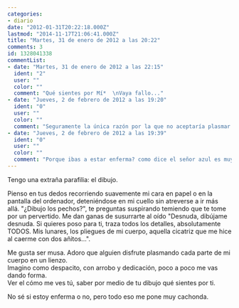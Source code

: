 ```yaml
---
categories:
- diario
date: "2012-01-31T20:22:18.000Z"
lastmod: "2014-11-17T21:06:41.000Z"
title: "Martes, 31 de enero de 2012 a las 20:22"
comments: 3
id: 1328041338
commentList:
- date: "Martes, 31 de enero de 2012 a las 22:15"
  ident: "2"
  user: ""
  color: ""
  comment: "Qué sientes por Mí*  \nVaya fallo..."
- date: "Jueves, 2 de febrero de 2012 a las 19:20"
  ident: "0"
  user: ""
  color: ""
  comment: "Seguramente la única razón por la que no aceptaría plasmar cada parte de tu cuerpo sería por miedo a hacerlo mal. O no... es sólo una suposición hipotética Igualmente yo de ti se lo propondría, piensa que \'\'el no, ya lo tienes\'\' xD Y no, desde mi punto de vista no estás enferma, es más, me parece bonito."
- date: "Jueves, 2 de febrero de 2012 a las 19:39"
  ident: "0"
  user: ""
  color: ""
  comment: "Porque ibas a estar enferma? como dice el señor azul es muy bonito, a cada uno con sus gustos, hay gente a la que le va el fisting y a ti te va que te plasmen desnuda."
---
```


Tengo una extraña parafilia: el dibujo.  
  
Pienso en tus dedos recorriendo suavemente mi cara en papel o en la pantalla del ordenador, deteniéndose en mi cuello sin atreverse a ir más allá. "¿Dibujo los pechos?", te preguntas suspirando temiendo que te tome por un pervertido. Me dan ganas de susurrarte al oído "Desnuda, dibújame desnuda. Si quieres poso para ti, traza todos los detalles, absolutamente TODOS. Mis lunares, los pliegues de mi cuerpo, aquella cicatriz que me hice al caerme con dos añitos...".  
  
Me gusta ser musa. Adoro que alguien disfrute plasmando cada parte de mi cuerpo en un lienzo.  
Imagino como despacito, con arrobo y dedicación, poco a poco me vas dando forma.  
Ver el cómo me ves tú, saber por medio de tu dibujo qué sientes por ti.  
  
No sé si estoy enferma o no, pero todo eso me pone muy cachonda.